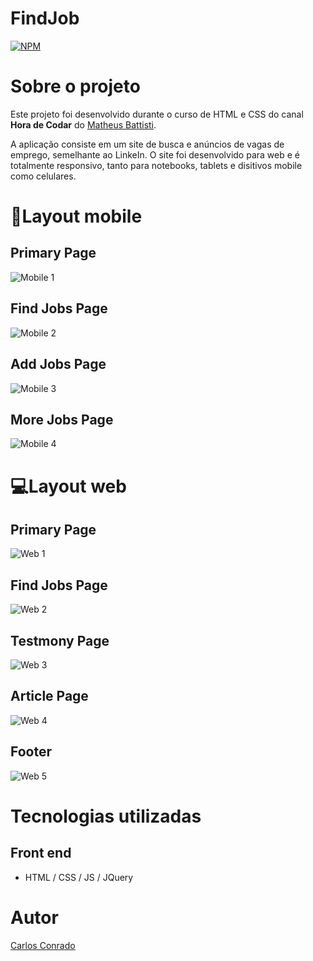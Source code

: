 # FindJob 
[![NPM](https://img.shields.io/npm/l/react)](https://github.com/CaduConrado/HTML-CSS-Study/blob/master/LICENSE) 

# Sobre o projeto

Este projeto foi desenvolvido durante o curso de HTML e CSS do canal **Hora de Codar** do [Matheus Battisti](https://www.youtube.com/@MatheusBattisti).

A aplicação consiste em um site de busca e anúncios de vagas de emprego, semelhante ao LinkeIn. O site foi desenvolvido para web e é totalmente responsivo, tanto para notebooks, tablets e disitivos mobile como celulares. 

# 📱Layout mobile

## Primary Page
![Mobile 1](https://github.com/CaduConrado/HTML-CSS-Study/blob/master/assets/Mobile1.jpeg)

## Find Jobs Page
![Mobile 2](https://github.com/CaduConrado/HTML-CSS-Study/blob/master/assets/Mobile2.jpeg)

## Add Jobs Page
![Mobile 3](https://github.com/CaduConrado/HTML-CSS-Study/blob/master/assets/Mobile3.jpeg)

## More Jobs Page
![Mobile 4](https://github.com/CaduConrado/HTML-CSS-Study/blob/master/assets/Mobile4.jpeg)


# 💻Layout web

## Primary Page
![Web 1](https://github.com/CaduConrado/HTML-CSS-Study/blob/master/assets/Web1.jpeg)

## Find Jobs Page
![Web 2](https://github.com/CaduConrado/HTML-CSS-Study/blob/master/assets/Web2.jpeg)
 
## Testmony Page
![Web 3](https://github.com/CaduConrado/HTML-CSS-Study/blob/master/assets/Web3.jpeg)

## Article Page
![Web 4](https://github.com/CaduConrado/HTML-CSS-Study/blob/master/assets/Web4.jpeg)

## Footer
![Web 5](https://github.com/CaduConrado/HTML-CSS-Study/blob/master/assets/Web5.jpeg)

# Tecnologias utilizadas

## Front end
- HTML / CSS / JS / JQuery

# Autor

[Carlos Conrado](https://www.linkedin.com/in/carlos-eduardo-conrado-3b35561b1/)

